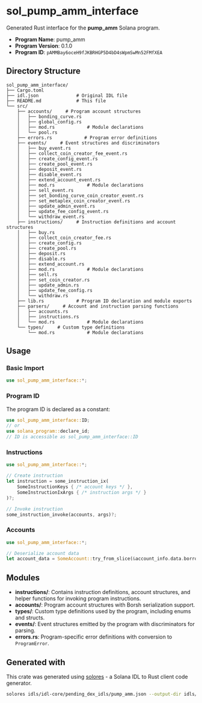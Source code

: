 # sol_pump_amm_interface

Generated Rust interface for the **pump_amm** Solana program.

- **Program Name**: pump_amm
- **Program Version**: 0.1.0
- **Program ID**: `pAMMBay6oceH9fJKBRHGP5D4bD4sWpmSwMn52FMfXEA`

## Directory Structure

```
sol_pump_amm_interface/ 
├── Cargo.toml
├── idl.json              # Original IDL file
├── README.md             # This file
└── src/
    ├── accounts/     # Program account structures
    │   ├── bonding_curve.rs
    │   ├── global_config.rs
    │   ├── mod.rs            # Module declarations
    │   └── pool.rs
    ├── errors.rs            # Program error definitions
    ├── events/     # Event structures and discriminators
    │   ├── buy_event.rs
    │   ├── collect_coin_creator_fee_event.rs
    │   ├── create_config_event.rs
    │   ├── create_pool_event.rs
    │   ├── deposit_event.rs
    │   ├── disable_event.rs
    │   ├── extend_account_event.rs
    │   ├── mod.rs            # Module declarations
    │   ├── sell_event.rs
    │   ├── set_bonding_curve_coin_creator_event.rs
    │   ├── set_metaplex_coin_creator_event.rs
    │   ├── update_admin_event.rs
    │   ├── update_fee_config_event.rs
    │   └── withdraw_event.rs
    ├── instructions/     # Instruction definitions and account structures
    │   ├── buy.rs
    │   ├── collect_coin_creator_fee.rs
    │   ├── create_config.rs
    │   ├── create_pool.rs
    │   ├── deposit.rs
    │   ├── disable.rs
    │   ├── extend_account.rs
    │   ├── mod.rs            # Module declarations
    │   ├── sell.rs
    │   ├── set_coin_creator.rs
    │   ├── update_admin.rs
    │   ├── update_fee_config.rs
    │   └── withdraw.rs
    ├── lib.rs            # Program ID declaration and module exports
    ├── parsers/     # Account and instruction parsing functions
    │   ├── accounts.rs
    │   ├── instructions.rs
    │   └── mod.rs            # Module declarations
    └── types/     # Custom type definitions
        └── mod.rs            # Module declarations

```

## Usage

### Basic Import

```rust
use sol_pump_amm_interface::*;
```

### Program ID

The program ID is declared as a constant:

```rust
use sol_pump_amm_interface::ID;
// or
use solana_program::declare_id;
// ID is accessible as sol_pump_amm_interface::ID
```


### Instructions

```rust
use sol_pump_amm_interface::*;

// Create instruction
let instruction = some_instruction_ix(
    SomeInstructionKeys { /* account keys */ },
    SomeInstructionIxArgs { /* instruction args */ }
)?;

// Invoke instruction  
some_instruction_invoke(accounts, args)?;
```

### Accounts

```rust
use sol_pump_amm_interface::*;

// Deserialize account data
let account_data = SomeAccount::try_from_slice(&account_info.data.borrow())?;
```

## Modules

- **instructions/**: Contains instruction definitions, account structures, and helper functions for invoking program instructions.
- **accounts/**: Program account structures with Borsh serialization support.
- **types/**: Custom type definitions used by the program, including enums and structs.
- **events/**: Event structures emitted by the program with discriminators for parsing.
- **errors.rs**: Program-specific error definitions with conversion to `ProgramError`.

## Generated with

This crate was generated using [solores](https://github.com/cpkt9762/solores) - a Solana IDL to Rust client code generator.

```bash
solores idls/idl-core/pending_dex_idls/pump_amm.json --output-dir idls/idl-core/crates/sol_pump_amm_interface --output-crate-name sol_pump_amm_interface
```
